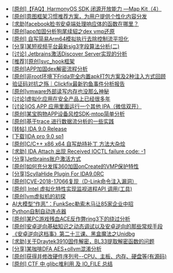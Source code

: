 + [[原创]【FAQ】HarmonyOS SDK 闭源开放能力 —Map Kit（4）](https://bbs.kanxue.com/thread-285236.htm)
+ [[原创]意图框架习惯推荐方案，为用户提供个性化内容分发](https://bbs.kanxue.com/thread-285235.htm)
+ [[求助]facebook脸书安卓端处理响应体的函数在哪里？](https://bbs.kanxue.com/thread-283610.htm)
+ [[原创]app加固分析狗尾续貂之dex vmp还原](https://bbs.kanxue.com/thread-285212.htm)
+ [[原创] 自写简易Arm64模拟执行去除控制流平坦化](https://bbs.kanxue.com/thread-284890.htm)
+ [[分享]某短视频平台最新sig3字段算法分析(二)](https://bbs.kanxue.com/thread-285222.htm)
+ [[讨论] Jetbrains激活Discover Server实现的分析](https://bbs.kanxue.com/thread-283941.htm)
+ [[推荐][原创]svc_hook框架](https://bbs.kanxue.com/thread-284713.htm)
+ [[原创]APP加固dex解密流程分析](https://bbs.kanxue.com/thread-280609.htm)
+ [[原创]非root环境下Frida完全内置apk打包方案及2种注入方式回顾](https://bbs.kanxue.com/thread-284482.htm)
+ [验证码对抗之殇｜Clickfix最新钓鱼事件分析报告](https://bbs.kanxue.com/thread-285237.htm)
+ [[原创]vmware外部读写内存也没那么神秘](https://bbs.kanxue.com/thread-284956.htm)
+ [[讨论]虚拟化应用在安全产品上已经很多年](https://bbs.kanxue.com/thread-285058.htm)
+ [[讨论]iOS APP 应用里面运行一个其他 IPA（微信双开）](https://bbs.kanxue.com/thread-283810.htm)
+ [[原创]某宝购物APP设备风控SDK-mtop简单分析](https://bbs.kanxue.com/thread-284241.htm)
+ [[原创]基于trace 进行数据流分析的一些实践](https://bbs.kanxue.com/thread-285243.htm)
+ [[转帖] IDA 9.0 Release](https://bbs.kanxue.com/thread-283917.htm)
+ [[下载]IDA pro 9.0 sp1](https://bbs.kanxue.com/thread-285234.htm)
+ [[原创]C/C++ x86 x64 自写劫持补丁 方法大杂烩](https://bbs.kanxue.com/thread-282745.htm)
+ [[求助] IDA Attach 出现 Received IOCTL failure code: -1](https://bbs.kanxue.com/thread-285242.htm)
+ [[分享]Jetbrains账户激活方式](https://bbs.kanxue.com/thread-284298.htm)
+ [[原创]如何充分发挥360加固onCreate的VMP保护特性](https://bbs.kanxue.com/thread-285241.htm)
+ [[分享]ScyllaHide Plugin For IDA9.0RC](https://bbs.kanxue.com/thread-284937.htm)
+ [[原创]CVE-2018-17066复现（D-Link命令注入漏洞）](https://bbs.kanxue.com/thread-282039.htm)
+ [[原创] Intel 虚拟化特性实现监视进程API 调用(工具)](https://bbs.kanxue.com/thread-283716.htm)
+ [[原创]vm虚拟机的初探](https://bbs.kanxue.com/thread-284883.htm)
+ [AI大模型“作恶”：FunkSec勒索木马让85家企业中招](https://bbs.kanxue.com/thread-285246.htm)
+ [Python自制自动连点器](https://bbs.kanxue.com/thread-284780.htm)
+ [[原创]某PC游戏残血ACE反作弊ring3下的绕过分析](https://bbs.kanxue.com/thread-284667.htm)
+ [[原创]安卓逆向基础知识之动态调试以及安卓逆向的那些常规手段](https://bbs.kanxue.com/thread-279978.htm)
+ [《安卓逆向这档事》第二十三课、黑盒魔法之Unidbg](https://bbs.kanxue.com/thread-285073.htm)
+ [[求助]关于Draytek3910固件解密，BL33提取解密函数的问题](https://bbs.kanxue.com/thread-285247.htm)
+ [[分享]某咖啡DFA AES+ollvm混淆分析](https://bbs.kanxue.com/thread-284992.htm)
+ [[原创]获得并修改硬件序列号--CPU、主板、内存、硬盘等(有源码)](https://bbs.kanxue.com/thread-282756.htm)
+ [[原创] CTF 中 glibc堆利用 及 IO_FILE 总结](https://bbs.kanxue.com/thread-272098.htm)
